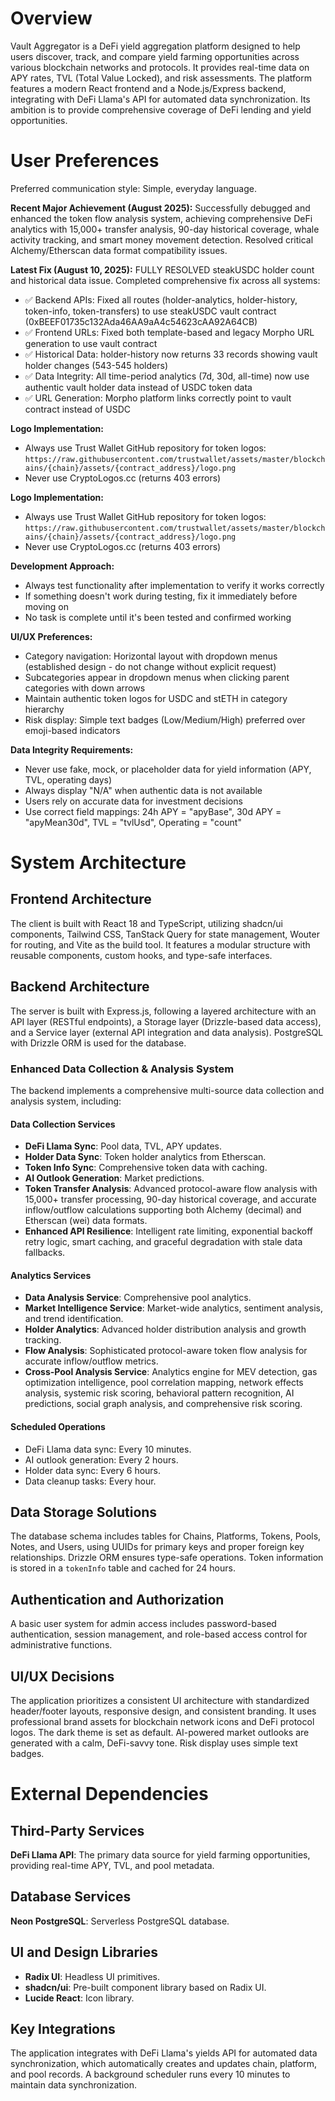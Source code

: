 # Overview

Vault Aggregator is a DeFi yield aggregation platform designed to help users discover, track, and compare yield farming opportunities across various blockchain networks and protocols. It provides real-time data on APY rates, TVL (Total Value Locked), and risk assessments. The platform features a modern React frontend and a Node.js/Express backend, integrating with DeFi Llama's API for automated data synchronization. Its ambition is to provide comprehensive coverage of DeFi lending and yield opportunities.

# User Preferences

Preferred communication style: Simple, everyday language.

**Recent Major Achievement (August 2025):**
Successfully debugged and enhanced the token flow analysis system, achieving comprehensive DeFi analytics with 15,000+ transfer analysis, 90-day historical coverage, whale activity tracking, and smart money movement detection. Resolved critical Alchemy/Etherscan data format compatibility issues.

**Latest Fix (August 10, 2025):**
FULLY RESOLVED steakUSDC holder count and historical data issue. Completed comprehensive fix across all systems:
- ✅ Backend APIs: Fixed all routes (holder-analytics, holder-history, token-info, token-transfers) to use steakUSDC vault contract (0xBEEF01735c132Ada46AA9aA4c54623cAA92A64CB)
- ✅ Frontend URLs: Fixed both template-based and legacy Morpho URL generation to use vault contract
- ✅ Historical Data: holder-history now returns 33 records showing vault holder changes (543-545 holders)
- ✅ Data Integrity: All time-period analytics (7d, 30d, all-time) now use authentic vault holder data instead of USDC token data
- ✅ URL Generation: Morpho platform links correctly point to vault contract instead of USDC

**Logo Implementation:**
- Always use Trust Wallet GitHub repository for token logos: `https://raw.githubusercontent.com/trustwallet/assets/master/blockchains/{chain}/assets/{contract_address}/logo.png`
- Never use CryptoLogos.cc (returns 403 errors)

**Logo Implementation:**
- Always use Trust Wallet GitHub repository for token logos: `https://raw.githubusercontent.com/trustwallet/assets/master/blockchains/{chain}/assets/{contract_address}/logo.png`
- Never use CryptoLogos.cc (returns 403 errors)

**Development Approach:**
- Always test functionality after implementation to verify it works correctly
- If something doesn't work during testing, fix it immediately before moving on
- No task is complete until it's been tested and confirmed working

**UI/UX Preferences:**
- Category navigation: Horizontal layout with dropdown menus (established design - do not change without explicit request)
- Subcategories appear in dropdown menus when clicking parent categories with down arrows
- Maintain authentic token logos for USDC and stETH in category hierarchy
- Risk display: Simple text badges (Low/Medium/High) preferred over emoji-based indicators

**Data Integrity Requirements:**
- Never use fake, mock, or placeholder data for yield information (APY, TVL, operating days)
- Always display "N/A" when authentic data is not available
- Users rely on accurate data for investment decisions
- Use correct field mappings: 24h APY = "apyBase", 30d APY = "apyMean30d", TVL = "tvlUsd", Operating = "count"

# System Architecture

## Frontend Architecture

The client is built with React 18 and TypeScript, utilizing shadcn/ui components, Tailwind CSS, TanStack Query for state management, Wouter for routing, and Vite as the build tool. It features a modular structure with reusable components, custom hooks, and type-safe interfaces.

## Backend Architecture

The server is built with Express.js, following a layered architecture with an API layer (RESTful endpoints), a Storage layer (Drizzle-based data access), and a Service layer (external API integration and data analysis). PostgreSQL with Drizzle ORM is used for the database.

### Enhanced Data Collection & Analysis System

The backend implements a comprehensive multi-source data collection and analysis system, including:

#### Data Collection Services
- **DeFi Llama Sync**: Pool data, TVL, APY updates.
- **Holder Data Sync**: Token holder analytics from Etherscan.
- **Token Info Sync**: Comprehensive token data with caching.
- **AI Outlook Generation**: Market predictions.
- **Token Transfer Analysis**: Advanced protocol-aware flow analysis with 15,000+ transfer processing, 90-day historical coverage, and accurate inflow/outflow calculations supporting both Alchemy (decimal) and Etherscan (wei) data formats.
- **Enhanced API Resilience**: Intelligent rate limiting, exponential backoff retry logic, smart caching, and graceful degradation with stale data fallbacks.

#### Analytics Services
- **Data Analysis Service**: Comprehensive pool analytics.
- **Market Intelligence Service**: Market-wide analytics, sentiment analysis, and trend identification.
- **Holder Analytics**: Advanced holder distribution analysis and growth tracking.
- **Flow Analysis**: Sophisticated protocol-aware token flow analysis for accurate inflow/outflow metrics.
- **Cross-Pool Analysis Service**: Analytics engine for MEV detection, gas optimization intelligence, pool correlation mapping, network effects analysis, systemic risk scoring, behavioral pattern recognition, AI predictions, social graph analysis, and comprehensive risk scoring.

#### Scheduled Operations
- DeFi Llama data sync: Every 10 minutes.
- AI outlook generation: Every 2 hours.
- Holder data sync: Every 6 hours.
- Data cleanup tasks: Every hour.

## Data Storage Solutions

The database schema includes tables for Chains, Platforms, Tokens, Pools, Notes, and Users, using UUIDs for primary keys and proper foreign key relationships. Drizzle ORM ensures type-safe operations. Token information is stored in a `tokenInfo` table and cached for 24 hours.

## Authentication and Authorization

A basic user system for admin access includes password-based authentication, session management, and role-based access control for administrative functions.

## UI/UX Decisions

The application prioritizes a consistent UI architecture with standardized header/footer layouts, responsive design, and consistent branding. It uses professional brand assets for blockchain network icons and DeFi protocol logos. The dark theme is set as default. AI-powered market outlooks are generated with a calm, DeFi-savvy tone. Risk display uses simple text badges.

# External Dependencies

## Third-Party Services

**DeFi Llama API**: The primary data source for yield farming opportunities, providing real-time APY, TVL, and pool metadata.

## Database Services

**Neon PostgreSQL**: Serverless PostgreSQL database.

## UI and Design Libraries

- **Radix UI**: Headless UI primitives.
- **shadcn/ui**: Pre-built component library based on Radix UI.
- **Lucide React**: Icon library.

## Key Integrations

The application integrates with DeFi Llama's yields API for automated data synchronization, which automatically creates and updates chain, platform, and pool records. A background scheduler runs every 10 minutes to maintain data synchronization.
